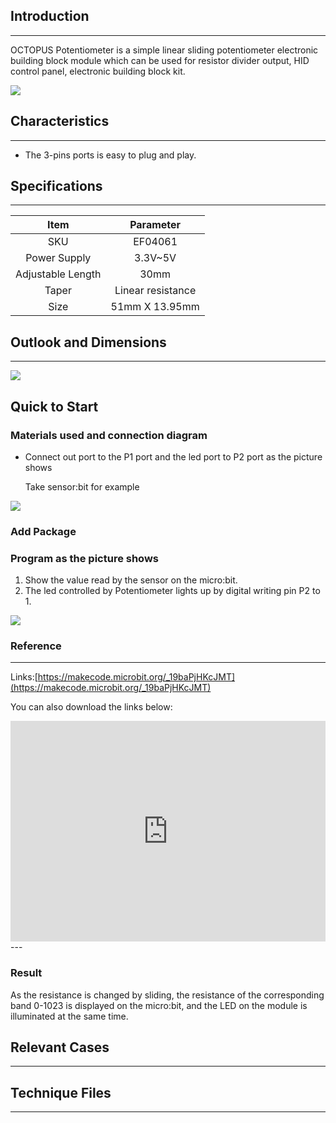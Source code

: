 ## Introduction
---
OCTOPUS Potentiometer is a simple linear sliding potentiometer electronic building block module which can be used for resistor divider output, HID control panel, electronic building block kit.

 ![](https://i.imgur.com/zB1We7i.jpg)

## Characteristics
---
- The 3-pins ports is easy to plug and play.

## Specifications
---
Item | Parameter 
:-: | :-: 
SKU|EF04061
Power Supply|3.3V~5V
Adjustable Length|30mm
Taper|Linear resistance
Size|51mm X 13.95mm

## Outlook and Dimensions
---

 ![](https://i.imgur.com/dLwyWxY.jpg)

## Quick to Start
### Materials used and connection diagram

- Connect out port to the P1 port and the led port to P2 port as the picture shows

  Take sensor:bit for example

 ![](https://i.imgur.com/ikkyw8U.png)

### Add Package

### Program as the picture shows
1. Show the value read by the sensor on the micro:bit.
2. The led controlled by Potentiometer lights up by digital writing pin P2 to 1.



 ![](https://i.imgur.com/Q7yiG9T.png)

### Reference
---
Links:[https://makecode.microbit.org/_19baPjHKcJMT](https://makecode.microbit.org/_19baPjHKcJMT)

You can also download the links below:

<div style="position:relative;height:0;padding-bottom:70%;overflow:hidden;"><iframe style="position:absolute;top:0;left:0;width:100%;height:100%;" src="https://makecode.microbit.org/#pub:_19baPjHKcJMT" frameborder="0" sandbox="allow-popups allow-forms allow-scripts allow-same-origin"></iframe></div>  
---

### Result
As the resistance is changed by sliding, the resistance of the corresponding band 0-1023 is displayed on the  micro:bit, and the LED on the module is illuminated at the same time.

## Relevant Cases
---

## Technique Files
---
